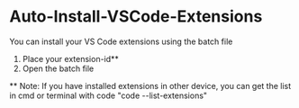 # Auto-Install-VSCode-Extensions

You can install your VS Code extensions using the batch file

1. Place your extension-id\*\*
2. Open the batch file

\*\* Note: If you have installed extensions in other device, you can get the list in cmd or terminal with code "code --list-extensions"
